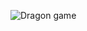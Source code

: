 ![Dragon game](https://github.com/Prajakta-Asodekar/JavaScript-Project/assets/140184771/f1c1f30c-d9e5-433e-a826-58a5b00676a2)
